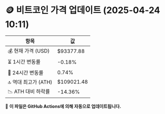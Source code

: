 # 🪙 비트코인 가격 업데이트 (2025-04-24 10:11)

| 항목                | 값 |
|--------------------|----------------|
| 💰 현재 가격 (USD) | $93377.88 |
| ⏳ 1시간 변동률    | -0.18% |
| 📆 24시간 변동률   | 0.74% |
| 🔝 역대 최고가 (ATH) | $109021.48 |
| 📉 ATH 대비 하락률 | -14.36% |

🔄 **이 파일은 GitHub Actions에 의해 자동으로 업데이트됩니다.**
